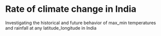 # Rate of climate change in India
Investigating the historical and future behavior of max_min temperatures and rainfall at any latitude_longitude in India
